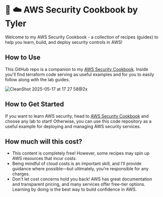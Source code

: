 # 📖 ☁️ AWS Security Cookbook by Tyler
Welcome to my AWS Security Cookbook - a collection of recipes (guides) to help you learn, build, and deploy security controls in AWS! 

## How to Use
This GitHub repo is a companion to my [AWS Security Cookbook](https://www.techwithtyler.dev/academy/aws-security-cookbook). 
Inside you'll find terraform code serving as useful examples and for you to easily follow along with the lab guides. 

![CleanShot 2025-05-17 at 17 27 58@2x](https://github.com/user-attachments/assets/3eddeb7d-b3ef-4646-bc63-8ec6974a5cf8)

## How to Get Started
If you want to learn AWS security, head to [AWS Security Cookbook](https://www.techwithtyler.dev/academy/aws-security-cookbook-by-tyler) and choose any lab to start!
Otherwise, you can use this code repository as a useful example for deploying and managing AWS security services.

## How much will this cost?
- This content is completely free! However, some recipes may spin up AWS resources that incur costs.
- Being mindful of cloud costs is an important skill, and I’ll provide guidance where possible—but ultimately, you’re responsible for any charges.
- Don't let cost concerns hold you back! AWS has great documentation and transparent pricing, and many services offer free-tier options. Learning by doing is the best way to build confidence in AWS.
